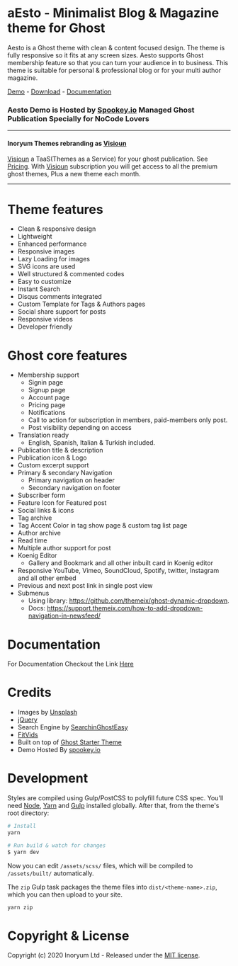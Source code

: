 # aEsto - Minimalist Blog & Magazine theme for Ghost

Aesto is a Ghost theme with clean & content focused design. The theme is fully responsive so it fits at any screen sizes. Aesto supports Ghost membership feature so that you can turn your audience in to business. This theme is suitable for personal & professional blog or for your multi author magazine.

[Demo](https://aesto.inoryum.com) - [Download](https://github.com/Inoryum-Ltd/aesto/releases) - [Documentation](https://inoryum.com/docs/aesto) 


### Aesto Demo is Hosted by [Spookey.io](https://spookey.io) Managed Ghost Publication Specially for NoCode Lovers

***

#### Inoryum Themes rebranding as [Visioun](https://visioun.com) 

[Visioun](https://visioun.com) a TaaS(Themes as a Service) for your ghost publication. See [Pricing](https://visioun.com/pricing). With [Visioun](https://visioun.com) subscription you will get access to all the premium ghost themes, Plus a new theme each month.

***

# Theme features

*   Clean & responsive design
*   Lightweight
*   Enhanced performance
*   Responsive images
*   Lazy Loading for images
*   SVG icons are used
*   Well structured & commented codes
*   Easy to customize
*   Instant Search
*   Disqus comments integrated
*   Custom Template for Tags & Authors pages
*   Social share support for posts
*   Responsive videos
*   Developer friendly



# Ghost core features

*   Membership support  
    - Signin page  
    - Signup page  
    - Account page  
    - Pricing page  
    - Notifications  
    - Call to action for subscription in members, paid-members only post.  
    - Post visibility depending on access
*   Translation ready  
    - English, Spanish, Italian & Turkish included.
*   Publication title & description
*   Publication icon & Logo
*   Custom excerpt support
*   Primary & secondary Navigation  
    - Primary navigation on header  
    - Secondary navigation on footer
*   Subscriber form
*   Feature Icon for Featured post
*   Social links & icons
*   Tag archive
*   Tag Accent Color in tag show page & custom tag list page
*   Author archive
*   Read time
*   Multiple author support for post
*   Koenig Editor  
    - Gallery and Bookmark and all other inbuilt card in Koenig editor
*   Responsive YouTube, Vimeo, SoundCloud, Spotify, twitter, Instagram and all other embed
*   Previous and next post link in single post view
*   Submenus
    - Using library: https://github.com/themeix/ghost-dynamic-dropdown.
    - Docs: https://support.themeix.com/how-to-add-dropdown-navigation-in-newsfeed/

# Documentation 

For Documentation Checkout the Link [Here](https://inoryum.com/docs/aesto)

# Credits

*   Images by [Unsplash](https://unsplash.com/)
*   [jQuery](https://jquery.com/)
*   Search Engine by [SearchinGhostEasy](https://github.com/gmfmi/searchinghost-easy)
*   [FitVids](http://fitvidsjs.com/)
*   Built on top of [Ghost Starter Theme](https://github.com/TryGhost/Starter)
*   Demo Hosted By [spookey.io](https://spookey.io)




# Development

Styles are compiled using Gulp/PostCSS to polyfill future CSS spec. You'll need [Node](https://nodejs.org/), [Yarn](https://yarnpkg.com/) and [Gulp](https://gulpjs.com) installed globally. After that, from the theme's root directory:

```bash
# Install
yarn

# Run build & watch for changes
$ yarn dev
```

Now you can edit `/assets/scss/` files, which will be compiled to `/assets/built/` automatically.

The `zip` Gulp task packages the theme files into `dist/<theme-name>.zip`, which you can then upload to your site.

```bash
yarn zip
```



# Copyright & License

Copyright (c) 2020 Inoryum Ltd - Released under the [MIT license](LICENSE).
